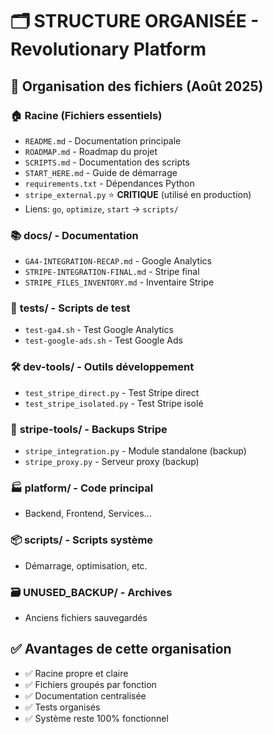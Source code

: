 # 🗂️ STRUCTURE ORGANISÉE - Revolutionary Platform

## 📁 Organisation des fichiers (Août 2025)

### 🏠 **Racine (Fichiers essentiels)**
- `README.md` - Documentation principale
- `ROADMAP.md` - Roadmap du projet  
- `SCRIPTS.md` - Documentation des scripts
- `START_HERE.md` - Guide de démarrage
- `requirements.txt` - Dépendances Python
- `stripe_external.py` ⭐ **CRITIQUE** (utilisé en production)
- Liens: `go`, `optimize`, `start` → `scripts/`

### 📚 **docs/** - Documentation
- `GA4-INTEGRATION-RECAP.md` - Google Analytics
- `STRIPE-INTEGRATION-FINAL.md` - Stripe final
- `STRIPE_FILES_INVENTORY.md` - Inventaire Stripe

### 🧪 **tests/** - Scripts de test
- `test-ga4.sh` - Test Google Analytics
- `test-google-ads.sh` - Test Google Ads

### 🛠️ **dev-tools/** - Outils développement
- `test_stripe_direct.py` - Test Stripe direct
- `test_stripe_isolated.py` - Test Stripe isolé

### 🔧 **stripe-tools/** - Backups Stripe
- `stripe_integration.py` - Module standalone (backup)
- `stripe_proxy.py` - Serveur proxy (backup)

### 🏭 **platform/** - Code principal
- Backend, Frontend, Services...

### 📦 **scripts/** - Scripts système
- Démarrage, optimisation, etc.

### 🗃️ **UNUSED_BACKUP/** - Archives
- Anciens fichiers sauvegardés

## ✅ **Avantages de cette organisation**
- ✅ Racine propre et claire
- ✅ Fichiers groupés par fonction
- ✅ Documentation centralisée  
- ✅ Tests organisés
- ✅ Système reste 100% fonctionnel
